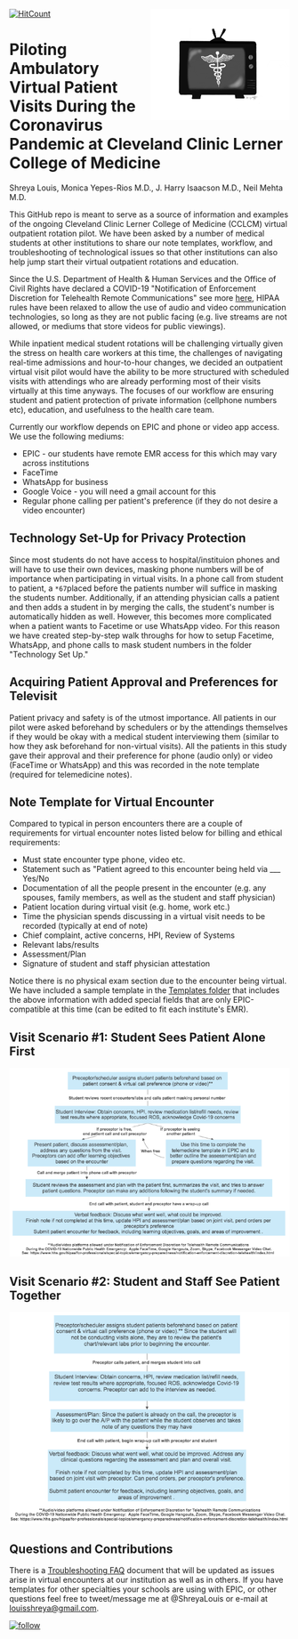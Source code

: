 [![HitCount](http://hits.dwyl.com/Shreya-L/Piloting-Ambulatory-Virtual-Visits-MedEd.svg)](http://hits.dwyl.com/Shreya-L/Piloting-Ambulatory-Virtual-Visits-MedEd)
<img align="right" width="250" height="200" src="https://github.com/Shreya-L/Piloting-Ambulatory-Virtual-Visits-MedEd/blob/master/TeleMed_Pilot_Logo.png">
# Piloting Ambulatory Virtual Patient Visits During the Coronavirus Pandemic at Cleveland Clinic Lerner College of Medicine
Shreya Louis, Monica Yepes-Rios M.D., J. Harry Isaacson M.D., Neil Mehta M.D. 

This GitHub repo is meant to serve as a source of information and examples of the ongoing Cleveland Clinic Lerner College of Medicine (CCLCM) virtual outpatient rotation pilot. We have been asked by a number of medical students at other institutions to share our note templates, workflow, and troubleshooting of technological issues so that other institutions can also help jump start their virtual outpatient rotations and education. 

Since the U.S. Department of Health & Human Services and the Office of Civil Rights have declared a COVID-19 "Notification of Enforcement Discretion for Telehealth Remote Communications" see more [here](https://www.hhs.gov/hipaa/for-professionals/special-topics/emergency-preparedness/notification-enforcement-discretion-telehealth/index.html), HIPAA rules have been relaxed to allow the use of audio and video communication technologies, so long as they are not public facing (e.g. live streams are not allowed, or mediums that store videos for public viewings). 

While inpatient medical student rotations will be challenging virtually given the stress on health care workers at this time, the challenges of navigating real-time admissions and hour-to-hour changes, we decided an outpatient virtual visit pilot would have the ability to be more structured with scheduled visits with attendings who are already performing most of their visits virtually at this time anyways. The focuses of our workflow are ensuring student and patient protection of private information (cellphone numbers etc), education, and usefulness to the health care team. 

Currently our workflow depends on EPIC and phone or video app access. We use the following mediums: 
* EPIC - our students have remote EMR access for this which may vary across institutions
* FaceTime
* WhatsApp for business
* Google Voice - you will need a gmail account for this
* Regular phone calling per patient's preference (if they do not desire a video encounter)

## Technology Set-Up for Privacy Protection
Since most students do not have access to hospital/instituion phones and will have to use their own devices, masking phone numbers will be of importance when participating in virtual visits. In a phone call from student to patient, a `*67`placed before the patients number will suffice in masking the students number. Additionally, if an attending physician calls a patient and then adds a student in by merging the calls, the student's number is automatically hidden as well. 
However, this becomes more complicated when a patient wants to Facetime or use WhatsApp video. For this reason we have created step-by-step walk throughs for how to setup Facetime, WhatsApp, and phone calls to mask student numbers in the folder "Technology Set Up." 

## Acquiring Patient Approval and Preferences for Televisit
Patient privacy and safety is of the utmost importance. All patients in our pilot were asked beforehand by schedulers or by the attendings themselves if they would be okay with a medical student interviewing them (similar to how they ask beforehand for non-virtual visits). All the patients in this study gave their approval and their preference for phone (audio only) or video (FaceTime or WhatsApp) and this was recorded in the note template (required for telemedicine notes). 

## Note Template for Virtual Encounter
Compared to typical in person encounters there are a couple of requirements for virtual encounter notes listed below for billing and ethical requirements: 
* Must state encounter type phone, video etc.
* Statement such as "Patient agreed to this encounter being held via ___ Yes/No
* Documentation of all the people present in the encounter (e.g. any spouses, family members, as well as the student and staff physician)
* Patient location during virtual visit (e.g. home, work etc.)
* Time the physician spends discussing in a virtual visit needs to be recorded (typically at end of note)
* Chief complaint, active concerns, HPI, Review of Systems
* Relevant labs/results
* Assessment/Plan
* Signature of student and staff physician attestation

Notice there is no physical exam section due to the encounter being virtual. We have included a sample template in the [Templates folder](https://github.com/Shreya-L/Piloting-Ambulatory-Virtual-Visits-MedEd/tree/master/Templates) that includes the above information with added special fields that are only EPIC-compatible at this time (can be edited to fit each institute's EMR). 

## Visit Scenario #1: Student Sees Patient Alone First
<img src="https://github.com/Shreya-L/Piloting-Ambulatory-Virtual-Visits-MedEd/blob/master/Figures/Scenario1_workflow.png">

## Visit Scenario #2: Student and Staff See Patient Together

<img src="https://github.com/Shreya-L/Piloting-Ambulatory-Virtual-Visits-MedEd/blob/master/Figures/Scenario2_workflow.png">


## Questions and Contributions
There is a [Troubleshooting FAQ](https://github.com/Shreya-L/Piloting-Ambulatory-Virtual-Visits-MedEd/blob/master/Troubleshooting-FAQs.md) document that will be updated as issues arise in virtual encounters at our institution as well as in others. 
If you have templates for other specialties your schools are using with EPIC, or other questions feel free to tweet/message me at @ShreyaLouis or e-mail at louisshreya@gmail.com. 

[![follow](https://img.shields.io/twitter/follow/ShreyaLouis?style=social)](https://twitter.com/intent/follow?screen_name=ShreyaLouis)
